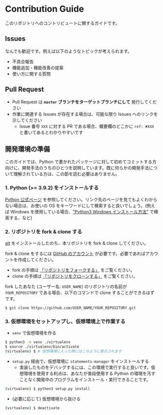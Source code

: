 # Contribution Guide

このリポジトリへのコントリビュートに関するガイドです。

## Issues

なんでも歓迎です。例えば以下のようなトピックが考えられます。

- 不具合報告
- 機能追加・機能改善の提案
- 使い方に関する質問

## Pull Request

- Pull Request は **`master` ブランチをターゲットブランチにして** 発行してください
- 作業に関連する Issues が存在する場合は、可能な限り Issues へのリンクを示してください
  - Issue 番号 `XXX` に対する PR である場合、概要欄のどこかに `ref: #XXX` と書いてあるとわかりやすいです

## 開発環境の準備

このガイドでは、Python で書かれたパッケージに対して初めてコミットする方向けに、開発手法のうちのひとつを説明しています。既に何らかの開発手法について理解されている方は、この節を読む必要はありません。

### 1. Python (>= 3.9.2) をインストールする

[Python 公式ページ](https://www.python.org/downloads/) を参照してください。リンク先のページを見てもよくわからない場合は、お使いの OS をキーワードにして検索すると良いでしょう。(例えば Windows を使用している場合、["Python3 Windows インストール方法"](https://www.google.com/search?channel=fs&client=ubuntu&q=Python3+Windows+%E3%82%A4%E3%83%B3%E3%82%B9%E3%83%88%E3%83%BC%E3%83%AB%E6%96%B9%E6%B3%95) で検索する、など)

### 2. リポジトリを fork & clone する

[git](https://git-scm.com/downloads) をインストールしたのち、本リポジトリを fork & clone してください。

fork & clone をするには [GitHub のアカウント](https://github.com/) が必要です。必要であればアカウントを作成してください。

- fork の手順は [「リポジトリをフォークする」](https://docs.github.com/ja/github/getting-started-with-github/quickstart/fork-a-repo) をご覧ください。
- clone の手順は [「リポジトリをクローンする」](https://docs.github.com/ja/github/creating-cloning-and-archiving-repositories/cloning-a-repository-from-github/cloning-a-repository) をご覧ください。

fork したあなた (ユーザー名: `USER_NAME`) のリポジトリの名前が `YOUR_REPOSITORY` である場合、以下のコマンドで clone することができるはずです。

```bash
$ git clone https://github.com/USER_NAME/YOUR_REPOSITORY.git
```

### 3. 仮想環境をセットアップし、仮想環境上で作業する

- `venv` で仮想環境を作る

```bash
$ python3 -m venv ./virtualenv
$ source ./virtualenv/bin/activate
(virtualenv) $ # 仮想環境に入った際にはこのように表示されます
```

- `setup.py` 経由で、仮想環境に `statements-manager` をインストールする
  - 実装したものをデバッグするには、この環境で実行すると良いです。仮想環境を使用する利点は、あなたが普段使用する Python の環境を汚すことなく開発中のプログラムをインストール・実行できることです。

```bash
(virtualenv) $ python3 setup.py install
```

- (必要に応じて) 仮想環境から抜ける

```bash
(virtualenv) $ deactivate
```
